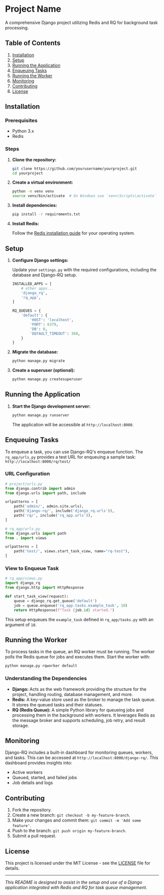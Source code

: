 # Project Name

A comprehensive Django project utilizing Redis and RQ for background task processing.

## Table of Contents

1. [Installation](#installation)
2. [Setup](#setup)
3. [Running the Application](#running-the-application)
4. [Enqueuing Tasks](#enqueuing-tasks)
5. [Running the Worker](#running-the-worker)
6. [Monitoring](#monitoring)
7. [Contributing](#contributing)
8. [License](#license)

## Installation

### Prerequisites

- Python 3.x
- Redis

### Steps

1. **Clone the repository:**

   ```sh
   git clone https://github.com/yourusername/yourproject.git
   cd yourproject
   ```

2. **Create a virtual environment:**

   ```sh
   python -m venv venv
   source venv/bin/activate  # On Windows use `venv\Scripts\activate`
   ```

3. **Install dependencies:**

   ```sh
   pip install -r requirements.txt
   ```

4. **Install Redis:**

   Follow the [Redis installation guide](https://redis.io/download) for your operating system.

## Setup

1. **Configure Django settings:**

   Update your `settings.py` with the required configurations, including the database and Django-RQ setup.

   ```python
   INSTALLED_APPS = [
       # other apps...
       'django_rq',
       'rq_app',
   ]

   RQ_QUEUES = {
       'default': {
           'HOST': 'localhost',
           'PORT': 6379,
           'DB': 0,
           'DEFAULT_TIMEOUT': 360,
       }
   }
   ```

2. **Migrate the database:**

   ```sh
   python manage.py migrate
   ```

3. **Create a superuser (optional):**

   ```sh
   python manage.py createsuperuser
   ```

## Running the Application

1. **Start the Django development server:**

   ```sh
   python manage.py runserver
   ```

   The application will be accessible at `http://localhost:8000`.

## Enqueuing Tasks

To enqueue a task, you can use Django-RQ's enqueue function. The `rq_app/urls.py` provides a test URL for enqueuing a sample task:
`http://localhost:8000/rq/test/`

### URL Configuration

```python
# project/urls.py
from django.contrib import admin
from django.urls import path, include

urlpatterns = [
    path('admin/', admin.site.urls),
    path('django-rq/', include('django_rq.urls')),
    path('rq/', include('rq_app.urls')),
]
```

```python
# rq_app/urls.py
from django.urls import path
from . import views

urlpatterns = [
    path('test/', views.start_task_view, name="rq-test"),
]
```

### View to Enqueue Task

```python
# rq_app/views.py
import django_rq
from django.http import HttpResponse

def start_task_view(request):
    queue = django_rq.get_queue('default')
    job = queue.enqueue('rq_app.tasks.example_task', 10)
    return HttpResponse(f"Task {job.id} started.")
```

This setup enqueues the `example_task` defined in `rq_app/tasks.py` with an argument of `10`.

## Running the Worker

To process tasks in the queue, an RQ worker must be running. The worker polls the Redis queue for jobs and executes them. Start the worker with:

```sh
python manage.py rqworker default
```

### Understanding the Dependencies

- **Django:** Acts as the web framework providing the structure for the project, handling routing, database management, and more.
- **Redis:** A key-value store used as the broker to manage the task queue. It stores the queued tasks and their statuses.
- **RQ (Redis Queue):** A simple Python library for queueing jobs and processing them in the background with workers. It leverages Redis as the message broker and supports scheduling, job retry, and result storage.

## Monitoring

Django-RQ includes a built-in dashboard for monitoring queues, workers, and tasks. This can be accessed at `http://localhost:8000/django-rq/`. This dashboard provides insights into:

- Active workers
- Queued, started, and failed jobs
- Job details and logs

## Contributing

1. Fork the repository.
2. Create a new branch: `git checkout -b my-feature-branch`.
3. Make your changes and commit them: `git commit -m 'Add some feature'`.
4. Push to the branch: `git push origin my-feature-branch`.
5. Submit a pull request.

## License

This project is licensed under the MIT License - see the [LICENSE](LICENSE) file for details.

---

*This README is designed to assist in the setup and use of a Django application integrated with Redis and RQ for task queue management.*